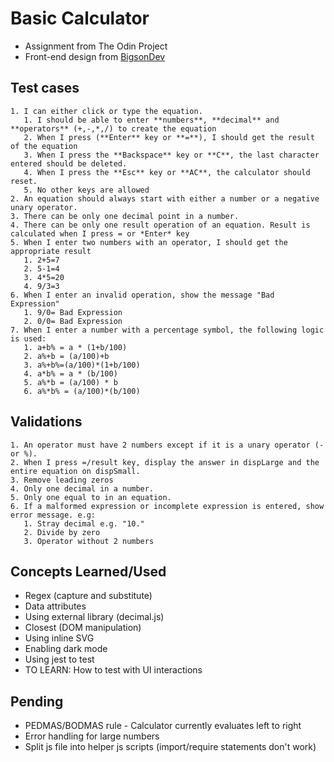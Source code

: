 # Basic Calculator

- Assignment from The Odin Project
- Front-end design from [BigsonDev](https://bigsondev.com/projects/calculator-app-project/)

## Test cases

    1. I can either click or type the equation.
       1. I should be able to enter **numbers**, **decimal** and **operators** (+,-,*,/) to create the equation
       2. When I press (**Enter** key or **=**), I should get the result of the equation
       3. When I press the **Backspace** key or **C**, the last character entered should be deleted.
       4. When I press the **Esc** key or **AC**, the calculator should reset.
       5. No other keys are allowed
    2. An equation should always start with either a number or a negative unary operator.
    3. There can be only one decimal point in a number.
    4. There can be only one result operation of an equation. Result is calculated when I press = or *Enter* key
    5. When I enter two numbers with an operator, I should get the appropriate result
       1. 2+5=7
       2. 5-1=4
       3. 4*5=20
       4. 9/3=3
    6. When I enter an invalid operation, show the message "Bad Expression"
       1. 9/0= Bad Expression
       2. 0/0= Bad Expression
    7. When I enter a number with a percentage symbol, the following logic is used:
       1. a+b% = a * (1+b/100)
       2. a%+b = (a/100)+b
       3. a%+b%=(a/100)*(1+b/100)
       4. a*b% = a * (b/100)
       5. a%*b = (a/100) * b
       6. a%*b% = (a/100)*(b/100)

## Validations

    1. An operator must have 2 numbers except if it is a unary operator (- or %).
    2. When I press =/result key, display the answer in dispLarge and the entire equation on dispSmall.
    3. Remove leading zeros
    4. Only one decimal in a number.
    5. Only one equal to in an equation.
    6. If a malformed expression or incomplete expression is entered, show error message. e.g:
       1. Stray decimal e.g. "10."
       2. Divide by zero
       3. Operator without 2 numbers

## Concepts Learned/Used

- Regex (capture and substitute)
- Data attributes
- Using external library (decimal.js)
- Closest (DOM manipulation)
- Using inline SVG
- Enabling dark mode
- Using jest to test
- TO LEARN: How to test with UI interactions

## Pending

- PEDMAS/BODMAS rule - Calculator currently evaluates left to right
- Error handling for large numbers
- Split js file into helper js scripts (import/require statements don't work)
